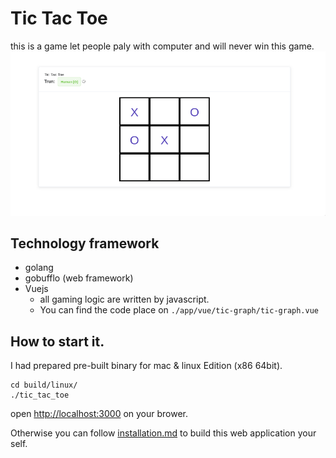 # Tic Tac Toe

this is a game let people paly with computer and will never win this game.
![](./img/demo.png)

## Technology framework
* golang
* gobufflo (web framework)
* Vuejs
	* all gaming logic are written by javascript.
	* You can find the code place on `./app/vue/tic-graph/tic-graph.vue`


## How to start it.
I had prepared pre-built binary for mac & linux Edition (x86 64bit).

```
cd build/linux/
./tic_tac_toe
```
open [http://localhost:3000](http://localhost:3000) on your brower.

Otherwise you can follow [installation.md](./installation.md) to build this web application your self.
